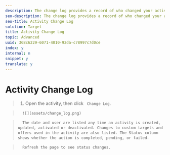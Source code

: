 ```yaml
---
description: The change log provides a record of who changed your activities and when the changes occurred.
seo-description: The change log provides a record of who changed your activities and when the changes occurred.
seo-title: Activity Change Log
solution: Target
title: Activity Change Log
topic: Advanced
uuid: 368c6229-6071-4010-92da-c78997c7d0ce
index: y
internal: n
snippet: y
translate: y
---
```


# Activity Change Log


>1. Open the activity, then click ` Change Log`.

>       ![](assets/change_log.png) 

>       The date and user are listed any time an activity is created, updated, activated or deactivated. Changes to custom targets and offers used in the activity are also listed. The Status column shows whether the action is completed, pending, or failed. 

>       Refresh the page to see status changes. 
